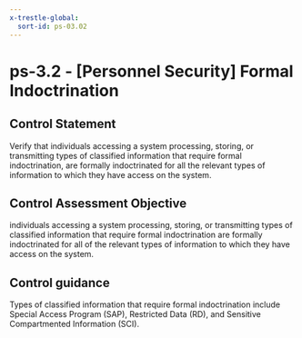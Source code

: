 ```yaml
---
x-trestle-global:
  sort-id: ps-03.02
---
```


# ps-3.2 - \[Personnel Security\] Formal Indoctrination

## Control Statement

Verify that individuals accessing a system processing, storing, or transmitting types of classified information that require formal indoctrination, are formally indoctrinated for all the relevant types of information to which they have access on the system.

## Control Assessment Objective

individuals accessing a system processing, storing, or transmitting types of classified information that require formal indoctrination are formally indoctrinated for all of the relevant types of information to which they have access on the system.

## Control guidance

Types of classified information that require formal indoctrination include Special Access Program (SAP), Restricted Data (RD), and Sensitive Compartmented Information (SCI).
